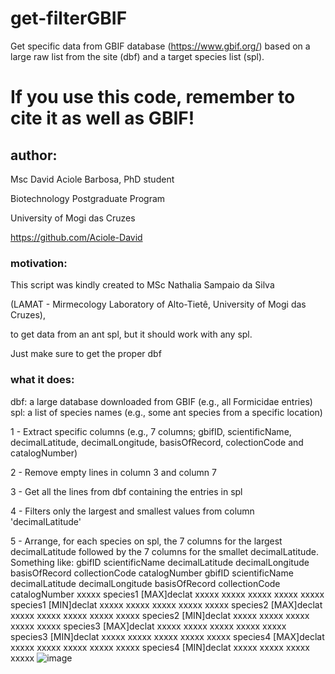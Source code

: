# get-filterGBIF
Get specific data from GBIF database (https://www.gbif.org/) based on a large raw list from the site (dbf) and a target species list (spl). 

# If you use this code, remember to cite it as well as GBIF!

## author:
Msc David Aciole Barbosa, PhD student

Biotechnology Postgraduate Program

University of Mogi das Cruzes

https://github.com/Aciole-David

### motivation:
This script was kindly created to MSc Nathalia Sampaio da Silva

(LAMAT - Mirmecology Laboratory of Alto-Tietê, University of Mogi das Cruzes),

to get data from an ant spl, but it should  work with any spl.

Just make sure to get the proper dbf

### what it does:
dbf: a large database downloaded from GBIF (e.g., all Formicidae entries)
spl: a list of species names (e.g., some ant species from a specific location)

1 - Extract specific columns (e.g., 7 columns; gbifID, scientificName, decimalLatitude, decimalLongitude, basisOfRecord, colectionCode and catalogNumber) 

2 - Remove empty lines in column 3 and column 7

3 - Get all the lines from dbf containing the entries in spl

4 - Filters only the largest and smallest values from column 'decimalLatitude'

5 - Arrange, for each species on spl, the 7 columns for the largest decimalLatitude followed by the 7 columns for the smallet decimalLatitude.
Something like:
gbifID	scientificName	decimalLatitude	decimalLongitude	basisOfRecord	collectionCode	catalogNumber	gbifID	scientificName	decimalLatitude	decimalLongitude	basisOfRecord	collectionCode	catalogNumber
xxxxx	species1	[MAX]declat	xxxxx	xxxxx	xxxxx	xxxxx	xxxxx	species1	[MIN]declat	xxxxx	xxxxx	xxxxx	xxxxx
xxxxx	species2	[MAX]declat	xxxxx	xxxxx	xxxxx	xxxxx	xxxxx	species2	[MIN]declat	xxxxx	xxxxx	xxxxx	xxxxx
xxxxx	species3	[MAX]declat	xxxxx	xxxxx	xxxxx	xxxxx	xxxxx	species3	[MIN]declat	xxxxx	xxxxx	xxxxx	xxxxx
xxxxx	species4	[MAX]declat	xxxxx	xxxxx	xxxxx	xxxxx	xxxxx	species4	[MIN]declat	xxxxx	xxxxx	xxxxx	xxxxx
![image](https://user-images.githubusercontent.com/29051553/109365292-99aeba00-786f-11eb-9c91-2d25b3504fc4.png)



